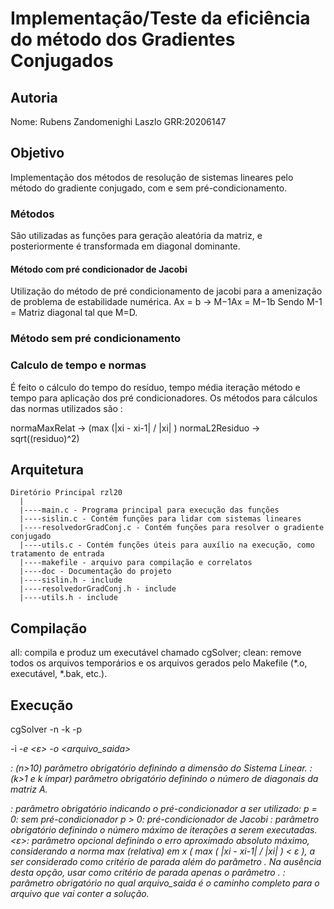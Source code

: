 # Implementação/Teste da eficiência do método dos Gradientes Conjugados

## Autoria
Nome: Rubens Zandomenighi Laszlo  GRR:20206147

## Objetivo 
Implementação dos métodos de resolução de sistemas lineares pelo método do gradiente conjugado, com e sem pré-condicionamento. 

### Métodos 
São utilizadas as funções para geração aleatória da matriz, e posteriormente é transformada em diagonal dominante. 

#### Método com pré condicionador de Jacobi

Utilização do método de pré condicionamento de jacobi para a amenização de problema de estabilidade numérica.
Ax = b → M−1Ax = M−1b
Sendo M-1 = Matriz diagonal tal que M=D.

### Método sem pré condicionamento 


### Calculo de tempo e normas
É feito o cálculo do tempo do resíduo, tempo média iteração método e tempo para aplicação dos pré condicionadores. 
Os métodos para cálculos das normas utilizados são :

normaMaxRelat -> (max (|xi - xi-1| / |xi| )
normaL2Residuo -> sqrt((residuo)^2)

## Arquitetura 
     
    Diretório Principal rzl20
      |
      |----main.c - Programa principal para execução das funções
      |----sislin.c - Contém funções para lidar com sistemas lineares
      |----resolvedorGradConj.c - Contém funções para resolver o gradiente conjugado
      |----utils.c - Contém funções úteis para auxílio na execução, como tratamento de entrada
      |----makefile - arquivo para compilação e correlatos
      |----doc - Documentação do projeto
      |----sislin.h - include
      |----resolvedorGradConj.h - include
      |----utils.h - include

## Compilação 

all: compila e produz um executável chamado cgSolver;
clean: remove todos os arquivos temporários e os arquivos gerados pelo Makefile (*.o, executável, *.bak, etc.).

## Execução 
cgSolver -n <n> -k <k> -p <p> -i <i> -e <ε> -o <arquivo_saida> 

<n>: (n>10) parâmetro obrigatório definindo a dimensão do Sistema Linear.
<k>: (k>1 e k ímpar)  parâmetro obrigatório definindo o número de diagonais da matriz A.
<p>:  parâmetro obrigatório indicando o pré-condicionador a ser utilizado:
p = 0: sem pré-condicionador
p > 0: pré-condicionador de Jacobi
<i>: parâmetro obrigatório definindo o número máximo de iterações a serem executadas.
<ε>: parâmetro opcional definindo o erro aproximado absoluto máximo, considerando a norma max (relativa) em x ( max ( |xi - xi-1| / |xi| ) < ε ), a ser considerado como critério de parada além do parâmetro <i>.
Na ausência desta opção, usar como critério de parada apenas o parâmetro <i>.
<arquivo_saida>: parâmetro obrigatório no qual arquivo_saida é o caminho completo para o arquivo que vai conter a solução.
